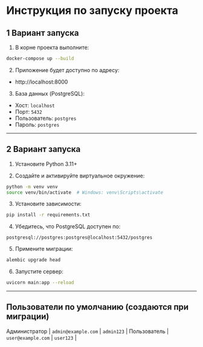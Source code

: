 #  Инструкция по запуску проекта

## 1 Вариант запуска

1. В корне проекта выполните:

```bash
docker-compose up --build
```

2. Приложение будет доступно по адресу:

- http://localhost:8000

3. База данных (PostgreSQL):

- Хост: `localhost`
- Порт: `5432`
- Пользователь: `postgres`
- Пароль: `postgres`

---

## 2 Вариант запуска

1. Установите Python 3.11+

2. Создайте и активируйте виртуальное окружение:

```bash
python -m venv venv
source venv/bin/activate  # Windows: venv\Scripts\activate
```

3. Установите зависимости:

```bash
pip install -r requirements.txt
```

4. Убедитесь, что PostgreSQL доступен по:

```
postgresql://postgres:postgres@localhost:5432/postgres
```

5. Примените миграции:

```bash
alembic upgrade head
```

6. Запустите сервер:

```bash
uvicorn main:app --reload
```

---

##  Пользователи по умолчанию (создаются при миграции)

Администратор | `admin@example.com` | `admin123` |
Пользователь   | `user@example.com`  | `user123`  |


